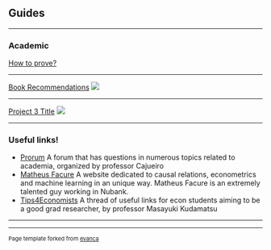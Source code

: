 ## Guides

---

### Academic

[How to prove?](/proving1.md)

---
[Book Recommendations](/recommendations.md)
<img src="images/dummy_thumbnail.jpg?raw=true"/>

---
[Project 3 Title](http://example.com/)
<img src="images/dummy_thumbnail.jpg?raw=true"/>

---

### Useful links!

- [Prorum](https://prorum.com) A forum that has questions in numerous topics related to academia, organized by professor Cajueiro
- [Matheus Facure](https://matheusfacure.github.io) A website dedicated to causal relations, econometrics and machine learning in an unique way. Matheus Facure is an extremely talented guy working in Nubank.
- [Tips4Economists](https://sites.google.com/site/mkudamatsu/tips4economists) A thread of useful links for econ students aiming to be a good grad researcher, by professor Masayuki Kudamatsu

---




---
<p style="font-size:11px">Page template forked from <a href="https://github.com/evanca/quick-portfolio">evanca</a></p>
<!-- Remove above link if you don't want to attibute -->
